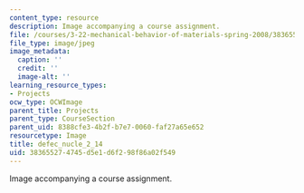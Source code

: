 ```yaml
---
content_type: resource
description: Image accompanying a course assignment.
file: /courses/3-22-mechanical-behavior-of-materials-spring-2008/383655274745d5e1d6f298f86a02f549_defec_nucle_2_14.jpg
file_type: image/jpeg
image_metadata:
  caption: ''
  credit: ''
  image-alt: ''
learning_resource_types:
- Projects
ocw_type: OCWImage
parent_title: Projects
parent_type: CourseSection
parent_uid: 8388cfe3-4b2f-b7e7-0060-faf27a65e652
resourcetype: Image
title: defec_nucle_2_14
uid: 38365527-4745-d5e1-d6f2-98f86a02f549
---
```

Image accompanying a course assignment.

